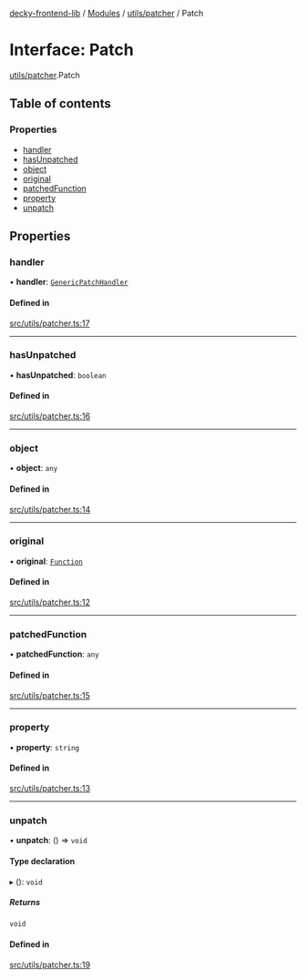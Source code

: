 [decky-frontend-lib](../README.md) / [Modules](../modules.md) / [utils/patcher](../modules/utils_patcher.md) / Patch

# Interface: Patch

[utils/patcher](../modules/utils_patcher.md).Patch

## Table of contents

### Properties

- [handler](utils_patcher.Patch.md#handler)
- [hasUnpatched](utils_patcher.Patch.md#hasunpatched)
- [object](utils_patcher.Patch.md#object)
- [original](utils_patcher.Patch.md#original)
- [patchedFunction](utils_patcher.Patch.md#patchedfunction)
- [property](utils_patcher.Patch.md#property)
- [unpatch](utils_patcher.Patch.md#unpatch)

## Properties

### handler

• **handler**: [`GenericPatchHandler`](../modules/utils_patcher._internal_.md#genericpatchhandler)

#### Defined in

[src/utils/patcher.ts:17](https://github.com/SteamDeckHomebrew/decky-frontend-lib/blob/d6b00b0/src/utils/patcher.ts#L17)

___

### hasUnpatched

• **hasUnpatched**: `boolean`

#### Defined in

[src/utils/patcher.ts:16](https://github.com/SteamDeckHomebrew/decky-frontend-lib/blob/d6b00b0/src/utils/patcher.ts#L16)

___

### object

• **object**: `any`

#### Defined in

[src/utils/patcher.ts:14](https://github.com/SteamDeckHomebrew/decky-frontend-lib/blob/d6b00b0/src/utils/patcher.ts#L14)

___

### original

• **original**: [`Function`]( https://developer.mozilla.org/en-US/docs/Web/JavaScript/Reference/Global_Objects/Function )

#### Defined in

[src/utils/patcher.ts:12](https://github.com/SteamDeckHomebrew/decky-frontend-lib/blob/d6b00b0/src/utils/patcher.ts#L12)

___

### patchedFunction

• **patchedFunction**: `any`

#### Defined in

[src/utils/patcher.ts:15](https://github.com/SteamDeckHomebrew/decky-frontend-lib/blob/d6b00b0/src/utils/patcher.ts#L15)

___

### property

• **property**: `string`

#### Defined in

[src/utils/patcher.ts:13](https://github.com/SteamDeckHomebrew/decky-frontend-lib/blob/d6b00b0/src/utils/patcher.ts#L13)

___

### unpatch

• **unpatch**: () => `void`

#### Type declaration

▸ (): `void`

##### Returns

`void`

#### Defined in

[src/utils/patcher.ts:19](https://github.com/SteamDeckHomebrew/decky-frontend-lib/blob/d6b00b0/src/utils/patcher.ts#L19)
